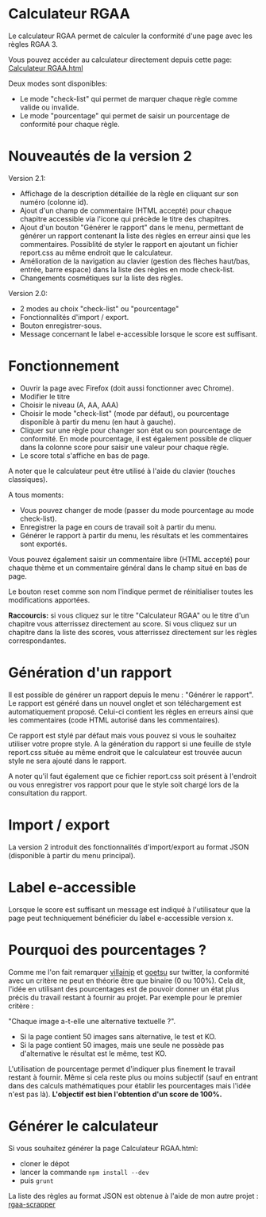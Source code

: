 # Calculateur RGAA

Le calculateur RGAA permet de calculer la conformité d'une page avec les règles RGAA 3.

Vous pouvez accéder au calculateur directement depuis cette page: [Calculateur RGAA.html](http://pigeardsylvain.github.io/rgaa-calculator/dist/Calculateur%20RGAA.html)

Deux modes sont disponibles:
- Le mode "check-list" qui permet de marquer chaque règle comme valide ou invalide.
- Le mode "pourcentage" qui permet de saisir un pourcentage de conformité pour chaque règle.

# Nouveautés de la version 2
Version 2.1:
- Affichage de la description détaillée de la règle en cliquant sur son numéro (colonne id).
- Ajout d'un champ de commentaire (HTML accepté) pour chaque chapitre accessible via l'icone qui précède le titre des chapitres.
- Ajout d'un bouton "Générer le rapport" dans le menu, permettant de générer un rapport contenant la liste des règles en erreur ainsi que les commentaires. Possiblité de styler le rapport en ajoutant un fichier report.css au même endroit que le calculateur.
- Amélioration de la navigation au clavier (gestion des flèches haut/bas, entrée, barre espace) dans la liste des règles en mode check-list.
- Changements cosmétiques sur la liste des règles.


Version 2.0:
- 2 modes au choix "check-list" ou "pourcentage"
- Fonctionnalités d'import / export.
- Bouton enregistrer-sous.
- Message concernant le label e-accessible lorsque le score est suffisant.

# Fonctionnement
* Ouvrir la page avec Firefox (doit aussi fonctionner avec Chrome).
* Modifier le titre
* Choisir le niveau (A, AA, AAA)
* Choisir le mode "check-list" (mode par défaut), ou pourcentage disponible à partir du menu (en haut à gauche).
* Cliquer sur une règle pour changer son état ou son pourcentage de conformité. En mode pourcentage, il est également possible de cliquer dans la colonne score pour saisir une valeur pour chaque règle.
* Le score total s'affiche en bas de page.

A noter que le calculateur peut être utilisé à l'aide du clavier (touches classiques).

A tous moments:
 - Vous pouvez changer de mode (passer du mode pourcentage au mode check-list).
 - Enregistrer la page en cours de travail soit à partir du menu.
 - Générer le rapport à partir du menu, les résultats et les commentaires sont exportés.

Vous pouvez également saisir un commentaire libre (HTML accepté) pour chaque thème et un commentaire général dans le champ situé en bas de page.

Le bouton reset comme son nom l'indique permet de réinitialiser toutes les modifications apportées.

**Raccourcis:** si vous cliquez sur le titre "Calculateur RGAA" ou le titre d'un chapitre vous atterrissez directement au score. Si vous cliquez sur un chapitre dans la liste des scores, vous atterrissez directement sur les règles correspondantes.

# Génération d'un rapport
Il est possible de générer un rapport depuis le menu : "Générer le rapport". Le rapport est généré dans un nouvel onglet et son téléchargement est automatiquement proposé. Celui-ci contient les règles en erreurs ainsi que les commentaires (code HTML autorisé dans les commentaires).

Ce rapport est stylé par défaut mais vous pouvez si vous le souhaitez utiliser votre propre style. A la génération du rapport si une feuille de style report.css située au même endroit que le calculateur est trouvée aucun style ne sera ajouté dans le rapport.

A noter qu'il faut également que ce fichier report.css soit présent à l'endroit ou vous enregistrer vos rapport pour que le style soit chargé lors de la consultation du rapport.

# Import / export
La version 2 introduit des fonctionnalités d'import/export au format JSON (disponible à partir du menu principal).

# Label e-accessible
Lorsque le score est suffisant un message est indiqué à l'utilisateur que la page peut techniquement bénéficier du label e-accessible version x.

# Pourquoi des pourcentages ?
Comme me l'on fait remarquer [villainjp](https://twitter.com/villainjp)  et [goetsu](https://twitter.com/goetsu) sur twitter, la conformité avec un critère ne peut en théorie être que binaire (0 ou 100%). Cela dit, l'idée en utilisant des pourcentages est de pouvoir donner un état plus précis du travail restant à fournir au projet.
Par exemple pour le premier critère :

"Chaque image a-t-elle une alternative textuelle ?".

* Si la page contient 50 images sans alternative, le test et KO.
* Si la page contient 50 images, mais une seule ne possède pas d'alternative le résultat est le même, test KO.

L'utilisation de pourcentage permet d'indiquer plus finement le travail restant à fournir. Même si cela reste plus ou moins subjectif (sauf en entrant dans des calculs mathématiques pour établir les pourcentages mais l'idée n'est pas là).
**L'objectif est bien l'obtention d'un score de 100%.**

# Générer le calculateur

Si vous souhaitez générer la page Calculateur RGAA.html:
* cloner le dépot
* lancer la commande `npm install --dev`
* puis `grunt`

La liste des règles au format JSON est obtenue à l'aide de mon autre projet : [rgaa-scrapper](https://github.com/SylvainBzh/rgaa-scraper)
